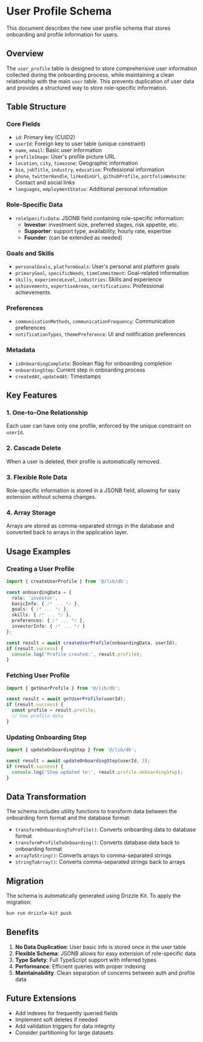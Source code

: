# User Profile Schema

This document describes the new user profile schema that stores onboarding and profile information for users.

## Overview

The `user_profile` table is designed to store comprehensive user information collected during the onboarding process, while maintaining a clean relationship with the main `user` table. This prevents duplication of user data and provides a structured way to store role-specific information.

## Table Structure

### Core Fields

- `id`: Primary key (CUID2)
- `userId`: Foreign key to user table (unique constraint)
- `name`, `email`: Basic user information
- `profileImage`: User's profile picture URL
- `location`, `city`, `timezone`: Geographic information
- `bio`, `jobTitle`, `industry`, `education`: Professional information
- `phone`, `twitterHandle`, `linkedinUrl`, `githubProfile`, `portfolioWebsite`: Contact and social links
- `languages`, `employmentStatus`: Additional personal information

### Role-Specific Data

- `roleSpecificData`: JSONB field containing role-specific information:
  - **Investor**: investment size, preferred stages, risk appetite, etc.
  - **Supporter**: support type, availability, hourly rate, expertise
  - **Founder**: (can be extended as needed)

### Goals and Skills

- `personalGoals`, `platformGoals`: User's personal and platform goals
- `primaryGoal`, `specificNeeds`, `timeCommitment`: Goal-related information
- `skills`, `experienceLevel`, `industries`: Skills and experience
- `achievements`, `expertiseAreas`, `certifications`: Professional achievements

### Preferences

- `communicationMethods`, `communicationFrequency`: Communication preferences
- `notificationTypes`, `themePreference`: UI and notification preferences

### Metadata

- `isOnboardingComplete`: Boolean flag for onboarding completion
- `onboardingStep`: Current step in onboarding process
- `createdAt`, `updatedAt`: Timestamps

## Key Features

### 1. One-to-One Relationship

Each user can have only one profile, enforced by the unique constraint on `userId`.

### 2. Cascade Delete

When a user is deleted, their profile is automatically removed.

### 3. Flexible Role Data

Role-specific information is stored in a JSONB field, allowing for easy extension without schema changes.

### 4. Array Storage

Arrays are stored as comma-separated strings in the database and converted back to arrays in the application layer.

## Usage Examples

### Creating a User Profile

```typescript
import { createUserProfile } from '@/lib/db';

const onboardingData = {
  role: 'investor',
  basicInfo: { /* ... */ },
  goals: { /* ... */ },
  skills: { /* ... */ },
  preferences: { /* ... */ },
  investorInfo: { /* ... */ }
};

const result = await createUserProfile(onboardingData, userId);
if (result.success) {
  console.log('Profile created:', result.profile);
}
```

### Fetching User Profile

```typescript
import { getUserProfile } from '@/lib/db';

const result = await getUserProfile(userId);
if (result.success) {
  const profile = result.profile;
  // Use profile data
}
```

### Updating Onboarding Step

```typescript
import { updateOnboardingStep } from '@/lib/db';

const result = await updateOnboardingStep(userId, 3);
if (result.success) {
  console.log('Step updated to:', result.profile.onboardingStep);
}
```

## Data Transformation

The schema includes utility functions to transform data between the onboarding form format and the database format:

- `transformOnboardingToProfile()`: Converts onboarding data to database format
- `transformProfileToOnboarding()`: Converts database data back to onboarding format
- `arrayToString()`: Converts arrays to comma-separated strings
- `stringToArray()`: Converts comma-separated strings back to arrays

## Migration

The schema is automatically generated using Drizzle Kit. To apply the migration:

```bash
bun run drizzle-kit push
```

## Benefits

1. **No Data Duplication**: User basic info is stored once in the user table
2. **Flexible Schema**: JSONB allows for easy extension of role-specific data
3. **Type Safety**: Full TypeScript support with inferred types
4. **Performance**: Efficient queries with proper indexing
5. **Maintainability**: Clean separation of concerns between auth and profile data

## Future Extensions

- Add indexes for frequently queried fields
- Implement soft deletes if needed
- Add validation triggers for data integrity
- Consider partitioning for large datasets

